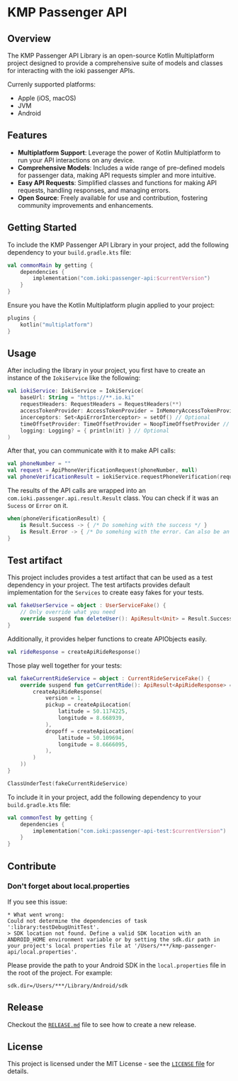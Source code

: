# KMP Passenger API

## Overview

The KMP Passenger API Library is an open-source Kotlin Multiplatform project
designed to provide a comprehensive suite of models and classes for interacting with the ioki passenger APIs.

Currenly supported platforms:
* Apple (iOS, macOS)
* JVM
* Android

## Features

- **Multiplatform Support**: Leverage the power of Kotlin Multiplatform to run your API interactions on any device.
- **Comprehensive Models**: Includes a wide range of pre-defined models for passenger data, making API requests simpler and more intuitive.
- **Easy API Requests**: Simplified classes and functions for making API requests, handling responses, and managing errors.
- **Open Source**: Freely available for use and contribution, fostering community improvements and enhancements.

## Getting Started

To include the KMP Passenger API Library in your project, add the following dependency to your `build.gradle.kts` file:

```kotlin
val commonMain by getting {
    dependencies {
        implementation("com.ioki:passenger-api:$currentVersion")
    }
}
```

Ensure you have the Kotlin Multiplatform plugin applied to your project:

```kotlin
plugins {
    kotlin("multiplatform")
}
```

## Usage

After including the library in your project, you first have to create an instance of the `IokiService` like the following:

```kotlin
val iokiService: IokiService = IokiService(
    baseUrl: String = "https://**.io.ki"
    requestHeaders: RequestHeaders = RequestHeaders(**)
    accessTokenProvider: AccessTokenProvider = InMemoryAccessTokenProvider()
    incerceptors: Set<ApiErrorInterceptor> = setOf() // Optional
    timeOffsetProvider: TimeOffsetProvider = NoopTimeOffsetProvider // Optional
    logging: Logging? = { println(it) } // Optional
)
```

After that, you can communicate with it to make API calls:

```kotlin
val phoneNumber = ""
val request = ApiPhoneVerificationRequest(phoneNumber, null)
val phoneVerificationResult = iokiService.requestPhoneVerification(request)
```

The results of the API calls are wrapped into an `com.ioki.passenger.api.result.Result` class.
You can check if it was an `Sucess` or `Error` on it.

```kotlin
when(phoneVerificationResult) {
    is Result.Success -> { /* Do somehing with the success */ }
    is Result.Error -> { /* Do somehing with the error. Can also be an sub type of it like `Api`, `Generic`, and so on */ }
}
```

## Test artifact

This project includes provides a test artifact that can be used as a test dependency in your project.
The test artifacts provides default implementation for the `Services` to create easy fakes for your tests.
```kotlin
val fakeUserService = object : UserServiceFake() {
    // Only override what you need
    override suspend fun deleteUser(): ApiResult<Unit> = Result.Success(SuccessData(Unit))
}
```

Additionally, it provides helper functions to create APIObjects easily.
```kotlin
val rideResponse = createApiRideResponse()
```

Those play well together for your tests:
```kotlin
val fakeCurrentRideService = object : CurrentRideServiceFake() {
    override suspend fun getCurrentRide(): ApiResult<ApiRideResponse> = Result.Success(SuccessData(
        createApiRideResponse(
            version = 1,
            pickup = createApiLocation(
                latitude = 50.1174225,
                longitude = 8.668939,
            ),
            dropoff = createApiLocation(
                latitude = 50.109694,
                longitude = 8.6666095,
            ),
        )
    ))
}

ClassUnderTest(fakeCurrentRideService)
```

To include it in your project, add the following dependency to your `build.gradle.kts` file:
```kotlin
val commonTest by getting {
    dependencies {
        implementation("com.ioki:passenger-api-test:$currentVersion")
    }
}
```

## Contribute
### Don't forget about local.properties

If you see this issue:

```
* What went wrong:
Could not determine the dependencies of task ':library:testDebugUnitTest'.
> SDK location not found. Define a valid SDK location with an ANDROID_HOME environment variable or by setting the sdk.dir path in your project's local properties file at '/Users/***/kmp-passenger-api/local.properties'.
```

Please provide the path to your Android SDK in the `local.properties` file in the root of the project. For example:

```
sdk.dir=/Users/***/Library/Android/sdk
```

## Release
Checkout the [`RELEASE.md`](RELEASE.md) file to see how to create a new release.

## License

This project is licensed under the MIT License - see the [`LICENSE` file](LICENSE) for details.
